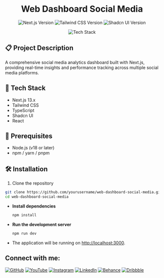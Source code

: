 <h1 align="center">Web Dashboard Social Media</h1>

<p align="center">
  <img src="https://img.shields.io/badge/Next.js-13.x-black" alt="Next.js Version" />
  <img src="https://img.shields.io/badge/Tailwind%20CSS-3.x-blue" alt="Tailwind CSS Version" />
  <img src="https://img.shields.io/badge/Shadcn%20UI-latest-green" alt="Shadcn UI Version" />
</p>

<p align="center">
  <img src="https://skillicons.dev/icons?i=nextjs,tailwind,typescript,react" alt="Tech Stack" />
</p>

## 📋 Project Description

A comprehensive social media analytics dashboard built with Next.js, providing real-time insights and performance tracking across multiple social media platforms.



## 🚀 Tech Stack

- Next.js 13.x
- Tailwind CSS
- TypeScript
- Shadcn UI
- React

## 🔧 Prerequisites

- Node.js (v18 or later)
- npm / yarn / pnpm

## 🛠️ Installation

1. Clone the repository
```bash
git clone https://github.com/yourusername/web-dashboard-social-media.git
cd web-dashboard-social-media

  ```

- **Install dependencies**

    ```bash
    npm install
    ```

- **Run the development server**

    ```bash
    npm run dev
    ```

- The application will be running on [http://localhost:3000](http://localhost:3000).


## Connect with me:
[![GitHub](https://img.shields.io/badge/GitHub-333?style=for-the-badge&logo=github&logoColor=white)](https://github.com/mochrks)
[![YouTube](https://img.shields.io/badge/YouTube-FF0000?style=for-the-badge&logo=youtube&logoColor=white)](https://youtube.com/@Gdvisuel)
[![Instagram](https://img.shields.io/badge/Instagram-E4405F?style=for-the-badge&logo=instagram&logoColor=white)](https://instagram.com/mochrks)
[![LinkedIn](https://img.shields.io/badge/LinkedIn-0077B5?style=for-the-badge&logo=linkedin&logoColor=white)](https://linkedin.com/in/mochrks)
[![Behance](https://img.shields.io/badge/Behance-1769FF?style=for-the-badge&logo=behance&logoColor=white)](https://behance.net/mochrks)
[![Dribbble](https://img.shields.io/badge/Dribbble-EA4C89?style=for-the-badge&logo=dribbble&logoColor=white)](https://dribbble.com/mochrks)